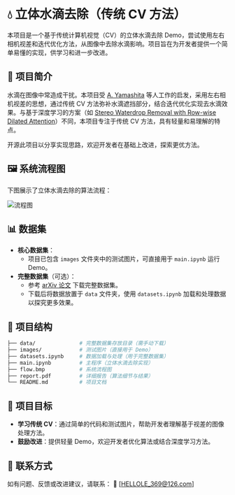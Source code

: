 # 💧 立体水滴去除（传统 CV 方法）

本项目是一个基于传统计算机视觉（CV）的立体水滴去除 Demo，尝试使用左右相机视差和迭代优化方法，从图像中去除水滴影响。项目旨在为开发者提供一个简单易懂的实现，供学习和进一步改进。

## 📌 项目简介

水滴在图像中常造成干扰。本项目受 [A. Yamashita](https://ieeexplore.ieee.org/document/1545103) 等人工作的启发，采用左右相机视差的思想，通过传统 CV 方法弥补水滴遮挡部分，结合迭代优化实现去水滴效果。与基于深度学习的方案（如 [Stereo Waterdrop Removal with Row-wise Dilated Attention](https://arxiv.org/pdf/2108.03457)）不同，本项目专注于传统 CV 方法，具有轻量和易理解的特点。

开源此项目以分享实现思路，欢迎开发者在基础上改进，探索更优方法。

## 🖼️ 系统流程图

下图展示了立体水滴去除的算法流程：

![流程图](flow.bmp "系统流程图")

## 📊 数据集

- **核心数据集**：
  - 项目已包含 `images` 文件夹中的测试图片，可直接用于 `main.ipynb` 运行 Demo。
- **完整数据集**（可选）：
  - 参考 [arXiv 论文](https://arxiv.org/pdf/2108.03457) 下载完整数据集。
  - 下载后将数据放置于 `data` 文件夹，使用 `datasets.ipynb` 加载和处理数据以探究更多效果。

## 📂 项目结构

```bash
├── data/              # 完整数据集存放目录（需手动下载）
├── images/            # 测试图片（直接用于 Demo）
├── datasets.ipynb     # 数据加载与处理（用于完整数据集）
├── main.ipynb         # 主程序（立体水滴去除实现）
├── flow.bmp           # 系统流程图
├── report.pdf         # 详细报告（算法细节与结果）
└── README.md          # 项目文档
```


## 🎯 项目目标

- **学习传统 CV**：通过简单的代码和测试图片，帮助开发者理解基于视差的图像处理方法。
- **鼓励改进**：提供轻量 Demo，欢迎开发者优化算法或结合深度学习方法。

## 📮 联系方式

如有问题、反馈或改进建议，请联系：
📧 [HELLOLE_369@126.com]